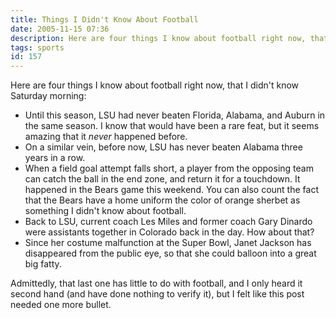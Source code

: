 ```yaml
---
title: Things I Didn't Know About Football
date: 2005-11-15 07:36
description: Here are four things I know about football right now, that I didn't know Saturday morning:
tags: sports
id: 157
---
```

Here are four things I know about football right now, that I didn't know Saturday morning:

<ul><li>Until this season, LSU had never beaten Florida, Alabama, and Auburn in the same season.  I know that would have been a rare feat, but it seems amazing that it <i>never</i> happened before.

</li><li>On a similar vein, before now, LSU has never beaten Alabama three years in a row.

</li><li>When a field goal attempt falls short, a player from the opposing team can catch the ball in the end zone, and return it for a touchdown.  It happened in the Bears game this weekend.  You can also count the fact that the Bears have a home uniform the color of orange sherbet as something I didn't know about football.

</li><li>Back to LSU, current coach Les Miles and former coach Gary Dinardo were assistants together in Colorado back in the day.  How about that?

</li><li>Since her costume malfunction at the Super Bowl, Janet Jackson has disappeared from the public eye, so that she could balloon into a great big fatty.</li></ul>

Admittedly, that last one has little to do with football, and I only heard it second hand (and have done nothing to verify it), but I felt like this post needed one more bullet.
